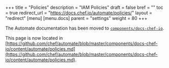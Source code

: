 +++
title = "Policies"
description = "IAM Policies"
draft = false
bref = ""
toc = true
redirect_url = "https://docs.chef.io/automate/policies/"
layout = "redirect"
[menu]
  [menu.docs]
    parent = "settings"
    weight = 80
+++

The Automate documentation has been moved to [`components/docs-chef-io`](https://github.com/chef/automate/blob/master/components/docs-chef-io/).

This page is now located in [https://github.com/chef/automate/blob/master/components/docs-chef-io/content/automate/policies.md](https://github.com/chef/automate/blob/master/components/docs-chef-io/content/automate/policies.md).
